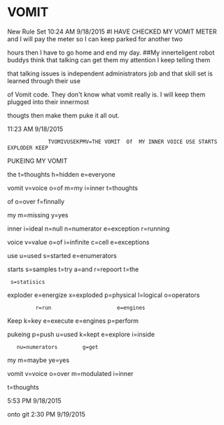 # VOMIT
New Rule Set 
10:24 AM 9/18/2015
#I HAVE CHECKED MY VOMIT METER and I will pay the meter so I can keep parked for another two 

hours then I have to go home and end my day. 
##My innerteligent robot buddys think that talking can get them my attention I keep telling them 

that talking issues is independent administrators job and that skill set is learned through their use 

of Vomit code. They don't know what vomit really is. I will keep them plugged into their innermost 

thougts then make them puke it all out.

11:23 AM 9/18/2015




                 TVOMIVUSEKPMV=THE VOMIT  Of  MY INNER VOICE USE STARTS EXPLODER KEEP 

PUKEING MY VOMIT


the
t=thoughts             h=hidden                 e=everyone

vomit
v=voice                  o=of                         m=my                          i=inner                           t=thoughts

of
o=over                    f=finnally

my
m=missing              y=yes

inner
i=ideal                   n=null                       n=numerator              e=exception                 r=running


voice
v=value                    o=of                         i=infinite                     c=cell                         e=exceptions    
  

use
u=used                     s=started                 e=enumerators


starts
s=samples                  t=try               a=and                         r=repoort                     t=the                        

     s=statisics      


exploder
e=energize                x=exploded             p=physical                 l=logical                      o=operators     

             r=run                     e=engines


Keep
k=key                         e=execute               e=engines             p=perform


pukeing
p=push                       u=used                 k=kept                        e=explore                  i=inside               

       nu=numerators        g=get 


my
m=maybe                     ye=yes


vomit
v=voice                     o=over                      m=modulated                   i=inner                         

t=thoughts

5:53 PM 9/18/2015

onto git
2:30 PM 9/19/2015
             
